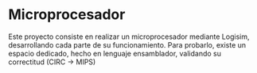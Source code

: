 # Microprocesador
Este proyecto consiste en realizar un microprocesador mediante Logisim, desarrollando cada parte de su funcionamiento. Para probarlo, existe un espacio dedicado, hecho en lenguaje ensamblador, validando su correctitud (CIRC -> MIPS)
